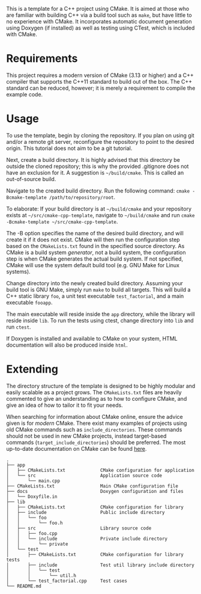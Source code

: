 This is a template for a C++ project using CMake. It is aimed at those who are
familiar with building C++ via a build tool such as `make`, but have little to
no experience with CMake. It incorporates automatic document generation using
Doxygen (if installed) as well as testing using CTest, which is included with 
CMake.

# Requirements
This project requires a modern version of CMake (3.13 or higher) and a C++
compiler that supports the C++11 standard to build out of the box. The C++
standard can be reduced, however; it is merely a requirement to compile the
example code.

# Usage
To use the template, begin by cloning the repository. If you plan on using git
and/or a remote git server, reconfigure the repository to point to the desired
origin. This tutorial does not aim to be a git tutorial.

Next, create a build directory. It is highly advised that this directory be
outside the cloned repository; this is why the provided .gitignore does not have
an exclusion for it. A suggestion is `~/build/cmake`. This is called an
out-of-source build.

Navigate to the created build directory. Run the following command:
`cmake -Bcmake-template /path/to/repository/root`.

To elaborate:
If your build directory is at `~/build/cmake` and your repository exists at
`~/src/cmake-cpp-template`, navigate to `~/build/cmake` and run 
`cmake -Bcmake-template ~/src/cmake-cpp-template`.

The -B option specifies the name of the desired build directory, and will create
it if it does not exist. CMake will then run the configuration step based on the
`CMakeLists.txt` found in the specified source directory. As CMake is a build
system *generator*, not a build system, the configuration step is when CMake
generates the actual build system. If not specified, CMake will use the system
default build tool (e.g. GNU Make for Linux systems).

Change directory into the newly created build directory. Assuming your build
tool is GNU Make, simply run `make` to build all targets. This will build a C++
static library `foo`, a unit test executable `test_factorial`, and a main
executable `fooapp`.

The main executable will reside inside the `app` directory, while the library
will reside inside `lib`. To run the tests using ctest, change directory into
`lib` and run `ctest`.

If Doxygen is installed and available to CMake on your system, HTML
documentation will also be produced inside `html`.

# Extending
The directory structure of the template is designed to be highly modular and
easily scalable as a project grows. The `CMakeLists.txt` files are heavily
commented to give an understanding as to how to configure CMake, and give an
idea of how to tailor it to fit your needs.

When searching for information about CMake online, ensure the advice given is
for *modern* CMake. There exist many examples of projects using old CMake
commands such as `include_directories`. These commands should not be used in new
CMake projects, instead target-based commands (`target_include_directories`)
should be preferred. The most up-to-date documentation on CMake can be found
[here](https://cmake.org/cmake/help/latest/).

```
.
├── app                            
│   ├── CMakeLists.txt             CMake configuration for application
│   └── src                        Application source code
│       └── main.cpp
├── CMakeLists.txt                 Main CMake configuration file
├── docs                           Doxygen configuration and files
│   └── Doxyfile.in
├── lib
│   ├── CMakeLists.txt             CMake configuration for library
│   ├── include                    Public include directory
│   │   └── foo
│   │       └── foo.h
│   ├── src                        Library source code
│   │   ├── foo.cpp
│   │   └── include                Private include directory
│   │       └── private
│   └── test
│       ├── CMakeLists.txt         CMake configuration for library tests
│       ├── include                Test util library include directory
│       │   └── test
│       │       └── util.h
│       └── test_factorial.cpp     Test cases
└── README.md
```
